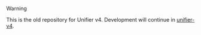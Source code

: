 > [!WARNING]
> This is the old repository for Unifier v4. Development will continue in [unifier-v4](https://github.com/UnifierHQ/unifier-v4).
